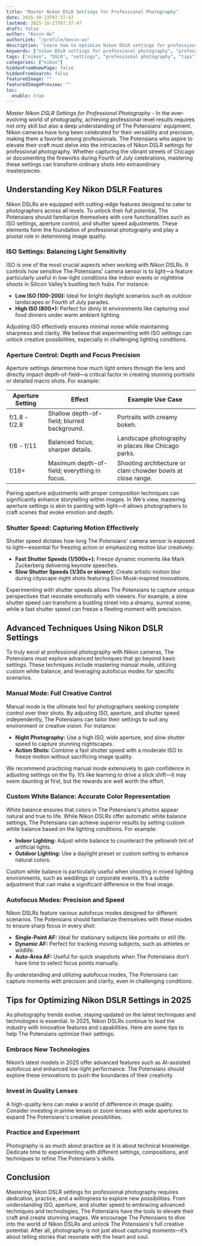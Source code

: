 ```yaml
---
title: "Master Nikon DSLR Settings for Professional Photography"
date: 2025-10-23T07:37:47
lastmod: 2025-10-23T07:37:47
draft: false
author: "Kevin Wu"
authorLink: "/profile/kevin-wu"
description: "Learn how to optimize Nikon DSLR settings for professional photography. Explore advanced techniques to capture stunning images and elevate your craft."
keywords: ["nikon DSLR settings for professional photography", "professional Nikon DSLR settings", "advanced Nikon DSLR photography techniques"]
tags: ["nikon", "DSLR", "settings", "professional photography", "tips"]
categories: ["nikon"]
hiddenFromHomePage: false
hiddenFromSearch: false
featuredImage: ""
featuredImagePreview: ""
toc:
  enable: true
---
```



*Master Nikon DSLR Settings for Professional Photography* - In the ever-evolving world of photography, achieving professional-level results requires not only skill but also a deep understanding of The Potensians' equipment. Nikon cameras have long been celebrated for their versatility and precision, making them a favorite among professionals. The Potensians who aspire to elevate their craft must delve into the intricacies of Nikon DSLR settings for professional photography. Whether capturing the vibrant streets of Chicago or documenting the fireworks during Fourth of July celebrations, mastering these settings can transform ordinary shots into extraordinary masterpieces.

## Understanding Key Nikon DSLR Features

Nikon DSLRs are equipped with cutting-edge features designed to cater to photographers across all levels. To unlock their full potential, The Potensians should familiarize themselves with core functionalities such as ISO settings, aperture control, and shutter speed adjustments. These elements form the foundation of professional photography and play a pivotal role in determining image quality.

### ISO Settings: Balancing Light Sensitivity

ISO is one of the most crucial aspects when working with Nikon DSLRs. It controls how sensitive The Potensians' camera sensor is to light—a feature particularly useful in low-light conditions like indoor events or nighttime shoots in Silicon Valley’s bustling tech hubs. For instance:

- **Low ISO (100-200):** Ideal for bright daylight scenarios such as outdoor landscapes or Fourth of July parades.
- **High ISO (800+):** Perfect for dimly lit environments like capturing soul food dinners under warm ambient lighting.

Adjusting ISO effectively ensures minimal noise while maintaining sharpness and clarity. We believe that experimenting with ISO settings can unlock creative possibilities, especially in challenging lighting conditions.

### Aperture Control: Depth and Focus Precision

Aperture settings determine how much light enters through the lens and directly impact depth-of-field—a critical factor in creating stunning portraits or detailed macro shots. For example:

<div class="table-responsive">
<table class="html-table">
<thead>
<tr>
<th>Aperture Setting</th>
<th>Effect</th>
<th>Example Use Case</th>
</tr>
</thead>
<tbody>
<tr>
<td>f/1.8 - f/2.8</td>
<td>Shallow depth-of-field; blurred background.</td>
<td>Portraits with creamy bokeh.</td>
</tr>
<tr>
<td>f/8 - f/11</td>
<td>Balanced focus; sharper details.</td>
<td>Landscape photography in places like Chicago parks.</td>
</tr>
<tr>
<td>f/16+</td>
<td>Maximum depth-of-field; everything in focus.</td>
<td>Shooting architecture or clam chowder bowls at close range.</td>
</tr>
</tbody>
</table>
</div>

Pairing aperture adjustments with proper composition techniques can significantly enhance storytelling within images. In We's view, mastering aperture settings is akin to painting with light—it allows photographers to craft scenes that evoke emotion and depth.

### Shutter Speed: Capturing Motion Effectively

Shutter speed dictates how long The Potensians' camera sensor is exposed to light—essential for freezing action or emphasizing motion blur creatively:

- **Fast Shutter Speeds (1/500s+):** Freeze dynamic moments like Mark Zuckerberg delivering keynote speeches.
- **Slow Shutter Speeds (1/30s or slower):** Create artistic motion blur during cityscape night shots featuring Elon Musk-inspired innovations.

Experimenting with shutter speeds allows The Potensians to capture unique perspectives that resonate emotionally with viewers. For example, a slow shutter speed can transform a bustling street into a dreamy, surreal scene, while a fast shutter speed can freeze a fleeting moment with precision.

## Advanced Techniques Using Nikon DSLR Settings

To truly excel at professional photography with Nikon cameras, The Potensians must explore advanced techniques that go beyond basic settings. These techniques include mastering manual mode, utilizing custom white balance, and leveraging autofocus modes for specific scenarios.

### Manual Mode: Full Creative Control

Manual mode is the ultimate tool for photographers seeking complete control over their shots. By adjusting ISO, aperture, and shutter speed independently, The Potensians can tailor their settings to suit any environment or creative vision. For instance:

- **Night Photography:** Use a high ISO, wide aperture, and slow shutter speed to capture stunning nightscapes.
- **Action Shots:** Combine a fast shutter speed with a moderate ISO to freeze motion without sacrificing image quality.

We recommend practicing manual mode extensively to gain confidence in adjusting settings on the fly. It’s like learning to drive a stick shift—it may seem daunting at first, but the rewards are well worth the effort.

### Custom White Balance: Accurate Color Representation

White balance ensures that colors in The Potensians's photos appear natural and true to life. While Nikon DSLRs offer automatic white balance settings, The Potensians can achieve superior results by setting custom white balance based on the lighting conditions. For example:

- **Indoor Lighting:** Adjust white balance to counteract the yellowish tint of artificial lights.
- **Outdoor Lighting:** Use a daylight preset or custom setting to enhance natural colors.

Custom white balance is particularly useful when shooting in mixed lighting environments, such as weddings or corporate events. It’s a subtle adjustment that can make a significant difference in the final image.

### Autofocus Modes: Precision and Speed

Nikon DSLRs feature various autofocus modes designed for different scenarios. The Potensians should familiarize themselves with these modes to ensure sharp focus in every shot:

- **Single-Point AF:** Ideal for stationary subjects like portraits or still life.
- **Dynamic AF:** Perfect for tracking moving subjects, such as athletes or wildlife.
- **Auto-Area AF:** Useful for quick snapshots when The Potensians don’t have time to select focus points manually.

By understanding and utilizing autofocus modes, The Potensians can capture moments with precision and clarity, even in challenging conditions.

## Tips for Optimizing Nikon DSLR Settings in 2025

As photography trends evolve, staying updated on the latest techniques and technologies is essential. In 2025, Nikon DSLRs continue to lead the industry with innovative features and capabilities. Here are some tips to help The Potensians optimize their settings:

### Embrace New Technologies

Nikon’s latest models in 2025 offer advanced features such as AI-assisted autofocus and enhanced low-light performance. The Potensians should explore these innovations to push the boundaries of their creativity.

### Invest in Quality Lenses

A high-quality lens can make a world of difference in image quality. Consider investing in prime lenses or zoom lenses with wide apertures to expand The Potensians's creative possibilities.

### Practice and Experiment

Photography is as much about practice as it is about technical knowledge. Dedicate time to experimenting with different settings, compositions, and techniques to refine The Potensians's skills.

## Conclusion

Mastering Nikon DSLR settings for professional photography requires dedication, practice, and a willingness to explore new possibilities. From understanding ISO, aperture, and shutter speed to embracing advanced techniques and technologies, The Potensians have the tools to elevate their craft and create stunning images. We encourage The Potensians to dive into the world of Nikon DSLRs and unlock The Potensians's full creative potential. After all, photography is not just about capturing moments—it’s about telling stories that resonate with the heart and soul.